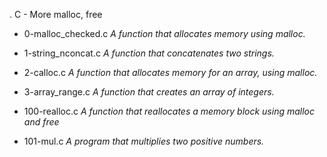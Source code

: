 . C - More malloc, free

- 0-malloc_checked.c *A function that allocates memory using malloc.*

- 1-string_nconcat.c *A function that concatenates two strings.*

- 2-calloc.c *A function that allocates memory for an array, using malloc.*

- 3-array_range.c *A function that creates an array of integers.*

- 100-realloc.c *A function that reallocates a memory block using malloc and free*

- 101-mul.c *A  program that multiplies two positive numbers.*
